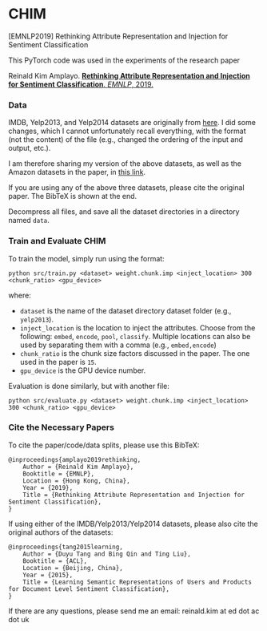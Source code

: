 # CHIM
[EMNLP2019] Rethinking Attribute Representation and Injection for Sentiment Classification

This PyTorch code was used in the experiments of the research paper

Reinald Kim Amplayo.
[**Rethinking Attribute Representation and Injection for Sentiment Classification**. _EMNLP_, 2019.]()

### Data

IMDB, Yelp2013, and Yelp2014 datasets are originally from [here](https://drive.google.com/open?id=1PxAkmPLFMnfom46FMMXkHeqIxDbA16oy). I did some changes, which I cannot unfortunately recall everything, with the format (not the content) of the file (e.g., changed the ordering of the input and output, etc.).

I am therefore sharing my version of the above datasets, as well as the Amazon datasets in the paper, in [this link]().

If you are using any of the above three datasets, please cite the original paper. The BibTeX is shown at the end.

Decompress all files, and save all the dataset directories in a directory named `data`.

### Train and Evaluate CHIM

To train the model, simply run using the format:

`python src/train.py <dataset> weight.chunk.imp <inject_location> 300 <chunk_ratio> <gpu_device>`

where:
- `dataset` is the name of the dataset directory dataset folder (e.g., `yelp2013`).
- `inject_location` is the location to inject the attributes. Choose from the following: `embed`, `encode`, `pool`, `classify`. Multiple locations can also be used by separating them with a comma (e.g., `embed,encode`)
- `chunk_ratio` is the chunk size factors discussed in the paper. The one used in the paper is `15`.
- `gpu_device` is the GPU device number.

Evaluation is done similarly, but with another file:

`python src/evaluate.py <dataset> weight.chunk.imp <inject_location> 300 <chunk_ratio> <gpu_device>`

### Cite the Necessary Papers

To cite the paper/code/data splits, please use this BibTeX:

```
@inproceedings{amplayo2019rethinking,
	Author = {Reinald Kim Amplayo},
	Booktitle = {EMNLP},
	Location = {Hong Kong, China},
	Year = {2019},
	Title = {Rethinking Attribute Representation and Injection for Sentiment Classification},
}
```

If using either of the IMDB/Yelp2013/Yelp2014 datasets, please also cite the original authors of the datasets:

```
@inproceedings{tang2015learning,
	Author = {Duyu Tang and Bing Qin and Ting Liu},
	Booktitle = {ACL},
	Location = {Beijing, China},
	Year = {2015},
	Title = {Learning Semantic Representations of Users and Products for Document Level Sentiment Classification},
}
```

If there are any questions, please send me an email: reinald.kim at ed dot ac dot uk